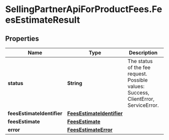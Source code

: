 # SellingPartnerApiForProductFees.FeesEstimateResult

## Properties

Name | Type | Description | Notes
------------ | ------------- | ------------- | -------------
**status** | **String** | The status of the fee request. Possible values: Success, ClientError, ServiceError. | [optional] 
**feesEstimateIdentifier** | [**FeesEstimateIdentifier**](FeesEstimateIdentifier.md) |  | [optional] 
**feesEstimate** | [**FeesEstimate**](FeesEstimate.md) |  | [optional] 
**error** | [**FeesEstimateError**](FeesEstimateError.md) |  | [optional] 


